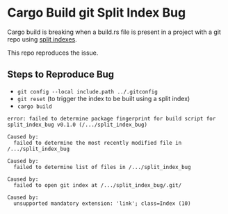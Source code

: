 # Cargo Build git Split Index Bug

Cargo build is breaking when a build.rs file is present in a project with a git repo using [split indexes](https://github.com/git/git/blob/b46013950aff31b6626af96ccbf2c48469e36c66/Documentation/git-update-index.txt#L393-L416).

This repo reproduces the issue.

## Steps to Reproduce Bug
* `git config --local include.path ../.gitconfig`
* `git reset` (to trigger the index to be built using a split index)
* `cargo build`

```
error: failed to determine package fingerprint for build script for split_index_bug v0.1.0 (/.../split_index_bug)

Caused by:
  failed to determine the most recently modified file in /.../split_index_bug

Caused by:
  failed to determine list of files in /.../split_index_bug

Caused by:
  failed to open git index at /.../split_index_bug/.git/

Caused by:
  unsupported mandatory extension: 'link'; class=Index (10)
```
